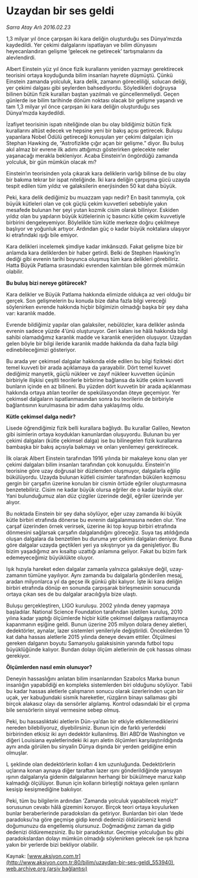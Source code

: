 # Uzaydan bir ses geldi

*Sarra Atay Arlı 2016.02.23*

<div class="pNewsDetailMainContent ctx_content" itemprop="articleBody">
 <p>
  1,3 milyar yıl önce çarpışan iki kara deliğin oluşturduğu ses Dünya’mızda kaydedildi. Yer çekimi dalgalarını ispatlayan ve bilim dünyasını heyecanlandıran gelişme ‘gelecek ne getirecek’ tartışmalarını da alevlendirdi.
 </p>
 <p>
  Albert Einstein yüz yıl önce fizik kurallarını yeniden yazmayı gerektirecek teorisini ortaya koyduğunda bilim insanları hayrete düşmüştü. Çünkü Einstein zamanda yolculuk, kara delik, zamanın göreceliliği, solucan deliği, yer çekimi dalgası gibi şeylerden bahsediyordu. Söyledikleri doğruysa bilinen bütün fizik kuralları baştan yazılmalı ve güncellenmeliydi. Geçen günlerde ise bilim tarihinde dönüm noktası olacak bir gelişme yaşandı ve tam 1,3 milyar yıl önce çarpışan iki kara deliğin oluşturduğu ses Dünya’mızda kaydedildi.
 </p>
 <p>
  İzafiyet teorisinin ispatı niteliğinde olan bu olay bildiğimiz bütün fizik kurallarını altüst edecek ve hepsine yeni bir bakış açısı getirecek. Buluşu yapanlara Nobel Ödülü getireceği konuşulan yer çekimi dalgaları için Stephan Hawking de, “Astrofizikte çığır açan bir gelişme.” diyor. Bu buluş akıl almaz bir evrene ilk adımı attığımızı gösterirken gelecekte neler yaşanacağı merakla bekleniyor. Acaba Einstein’ın öngördüğü zamanda yolculuk, bir gün mümkün olacak mı?
 </p>
 <p>
  Einstein’ın teorisinden yola çıkarak kara deliklerin varlığı bilinse de bu olay bir bakıma tekrar bir ispat niteliğinde. İki kara deliğin çarpışma gücü uzayda tespit edilen tüm yıldız ve galaksilerin enerjisinden 50 kat daha büyük.
 </p>
 <p>
  Peki, kara delik dediğimiz bu muazzam yapı nedir? En basit tanımıyla, çok büyük kütleleri olan ve çok güçlü çekim kuvvetleri sebebiyle yakın mesafede bulunan her şeyi yutan kozmik cisim olarak biliniyor. Eskiden yıldız olan bu yapıların büyük kütlelerinin iç basıncı kütle çekim kuvvetiyle birbirini dengeleyemiyor. Böylelikle tüm kütle merkeze doğru çekilmeye başlıyor ve yoğunluk artıyor. Ardından güç o kadar büyük noktalara ulaşıyor ki etrafındaki ışığı bile emiyor.
 </p>
 <p>
  Kara delikleri incelemek şimdiye kadar imkânsızdı. Fakat gelişme bize bir anlamda kara deliklerden bir haber getirdi. Belki de Stephen Hawking’in dediği gibi evrenin tarihi boyunca oluşmuş tüm kara delikleri görebiliriz. Hatta Büyük Patlama sırasındaki evrenden kalıntıları bile görmek mümkün olabilir.
 </p>
 <p>
  <strong>
   Bu buluş bizi nereye götürecek?
  </strong>
 </p>
 <p>
  Kara delikler ve Büyük Patlama hakkında elimizde oldukça az veri olduğu bir gerçek. Son gelişmelerin bu konuda bize daha fazla bilgi vereceği söylenirken evrende hakkında hiçbir bilgimizin olmadığı başka bir şey daha var: karanlık madde.
 </p>
 <p>
  Evrende bildiğimiz yapılar olan galaksiler, nebülözler, kara delikler aslında evrenin sadece yüzde 4’ünü oluşturuyor. Geri kalanı ise hâlâ hakkında bilgi sahibi olamadığımız karanlık madde ve karanlık enerjiden oluşuyor. Uzaydan gelen böyle bir bilgi ileride karanlık madde hakkında da daha fazla bilgi edinebileceğimizi gösteriyor.
 </p>
 <p>
  Bu arada yer çekimsel dalgalar hakkında elde edilen bu bilgi fizikteki dört temel kuvveti bir arada açıklamaya da yarayabilir. Dört temel kuvvet dediğimiz manyetik, güçlü nükleer ve zayıf nükleer kuvvetten üçünün birbiriyle ilişkisi çeşitli teorilerle birbirine bağlansa da kütle çekim kuvveti bunların içinde en az bilineni. Bu yüzden dört kuvvetin bir arada açıklanması hakkında ortaya atılan teoriler de spekülasyondan öteye geçemiyor. Yer çekimsel dalgaların ispatlanmasından sonra bu teorilerin de birbiriyle bağlantısının kurulmasına bir adım daha yaklaşılmış oldu.
 </p>
 <p>
  <strong>
   Kütle çekimsel dalga nedir?
  </strong>
 </p>
 <p>
  Lisede öğrendiğimiz fizik belli kurallara bağlıydı. Bu kurallar Galileo, Newton gibi isimlerin ortaya koydukları kanunlardan oluşuyordu. Bulunan bu yer çekimi dalgaları (kütle çekimsel dalga) ise bu bilinegelen fizik kurallarına bambaşka bir bakış açısıyla bakmayı ve onları yenilemeyi gerektirecek.
 </p>
 <p>
  İlk olarak Albert Einstein tarafından 1916 yılında bir makaleye konu olan yer çekimi dalgaları bilim insanları tarafından çok konuşuldu. Einstein’ın teorisine göre uzay doğrusal bir düzlemden oluşmuyor, dalgalarla eğilip bükülüyordu. Uzayda bulunan kütleli cisimler tarafından bükülen kozmosu gergin bir çarşafın üzerine konulan bir cismin örtüde eğriler oluşturmasına benzetebiliriz. Cisim ne kadar büyük olursa eğriler de o kadar büyük olur. Yani bulunduğumuz alan düz çizgiler üzerinde değil, eğriler üzerinde yer alıyor.
 </p>
 <p>
  Bu noktada Einstein bir şey daha söylüyor, eğer uzay zamanda iki büyük kütle birbiri etrafında dönerse bu evrenin dalgalanmasına neden olur. Yine çarşaf üzerinden örnek verirsek, üzerine iki top koyup birbiri etrafında dönmesini sağlarsak çarşafın dalgalandığını göreceğiz. Suya taş atıldığında oluşan dalgalara da benzetilen bu duruma yer çekimi dalgaları deniyor. Buna göre dalgalar uzayda geçtikleri yeri ya sıkıştırıyor ya da genişletiyor. Bu bizim yaşadığımız anı kısaltıp uzattığı anlamına geliyor. Fakat bu bizim fark edemeyeceğimiz büyüklükte oluyor.
 </p>
 <p>
  Işık hızıyla hareket eden dalgalar zamanla yalnızca galaksiye değil, uzay-zamanın tümüne yayılıyor. Aynı zamanda bu dalgalarla gönderilen mesaj, aradan milyonlarca yıl da geçse ilk günkü gibi kalıyor. İşte iki kara deliğin birbiri etrafında dönüp en sonunda çarpışarak birleşmesinin sonucunda ortaya çıkan ses de bu dalgalar aracılığıyla bize ulaştı.
 </p>
 <p>
  Buluşu gerçekleştiren, LIGO kuruluşu. 2002 yılında deney yapmaya başladılar. National Science Foundation tarafından işletilen kuruluş, 2010 yılına kadar yaptığı ölçümlerde hiçbir kütle çekimsel dalgaya rastlamayınca kapanmanın eşiğine geldi. Bunun üzerine 205 milyon dolara deney aletleri, dedektörler, aynalar, lazer sistemleri yenileriyle değiştirildi. Öncekilerden 10 kat daha hassas aletlerle 2015 yılında deneye devam ettiler. Ölçülmesi gereken dalganın boyutu Samanyolu galaksisinin yanında futbol topu büyüklüğünde kalıyor. Bundan dolayı ölçüm aletlerinin de çok hassas olması gerekiyor.
 </p>
 <p>
  <strong>
   Ölçümlerden nasıl emin olunuyor?
  </strong>
 </p>
 <p>
  Deneyin hassaslığını anlatan bilim insanlarından Szabolcs Marka bunun insanlığın yapabildiği en kompleks sistemlerden biri olduğunu söylüyor. Tabii bu kadar hassas aletlerle çalışmanın sonucu olarak üzerlerinden uçan bir uçak, yer kabuğundaki sismik hareketler, rüzgârın binayı sallaması gibi birçok alakasız olayı da sensörler algılamış. Kontrol odasındaki bir el çırpma bile sensörlerin sinyal vermesine sebep olmuş.
 </p>
 <p>
  Peki, bu hassaslıktaki aletlerin Dün-ya’dan bir etkiyle etkilenmediklerini nereden bilebiliyoruz, diyebilirsiniz. Bunun için de farklı yerlerdeki birbirinden etkisiz iki ayrı dedektör kullanılmış. Biri ABD’de Washington ve diğeri Louisiana eyaletlerindeki iki ayrı aletin ölçümleri karşılaştırıldığında aynı anda görülen bu sinyalin Dünya dışında bir yerden geldiğine emin olmuşlar.
 </p>
 <p>
  L şeklinde olan dedektörlerin kolları 4 km uzunluğunda. Dedektörlerin uçlarına konan aynaya diğer taraftan lazer ışını gönderildiğinde yansıyan ışının dalgalarıyla gidenin dalgalarının herhangi bir bükülmeye maruz kalıp kalmadığı ölçülüyor. Bunun için kolların birleştiği noktaya gelen ışınların kesişip kesişmediğine bakılıyor.
 </p>
 <p>
  Peki, tüm bu bilgilerin ardından ‘Zamanda yolculuk yapabilecek miyiz?’ sorusunun cevabı hâlâ gizemini koruyor. Birçok teori ortaya koyulurken bunlar beraberlerinde paradoksları da getiriyor. Bunlardan biri olan ‘dede paradoksu’na göre geçmişe gidip kendi dedenizi öldürürseniz kendi doğumunuzu da engellemiş olursunuz. Doğmadığınız zaman da gidip dedenizi öldüremezsiniz. Bu bir paradokstur. Geçmişe yolculuğun bu gibi paradokslardan dolayı mümkün olmadığı söylenirken gelecek ise ışık hızına yakın bir yerlerde bizi bekliyor olabilir.
 </p>
</div>


Kaynak: [www.aksiyon.com.tr](http://www.aksiyon.com.tr:80/bilim/uzaydan-bir-ses-geldi_553940), [web.archive.org (arşiv bağlantısı)](http://web.archive.org/web/20160302022013/http://www.aksiyon.com.tr:80/bilim/uzaydan-bir-ses-geldi_553940)
